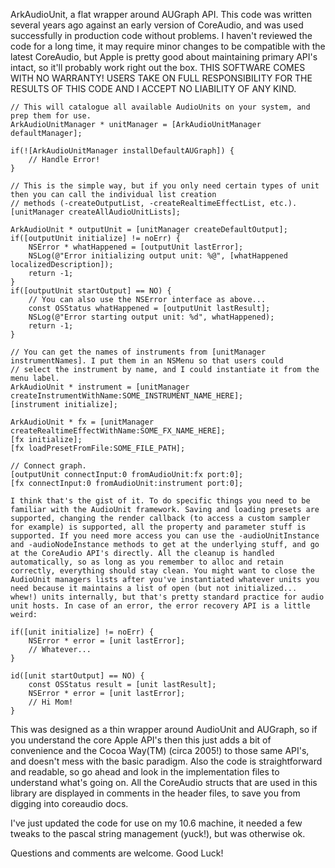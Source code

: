 ArkAudioUnit, a flat wrapper around AUGraph API. This code was written several years ago against an early version of CoreAudio, and was used successfully in production code without problems. I haven't reviewed the code for a long time, it may require minor changes to be compatible with the latest CoreAudio, but Apple is pretty good about maintaining primary API's intact, so it'll probably work right out the box. THIS SOFTWARE COMES WITH NO WARRANTY! USERS TAKE ON FULL RESPONSIBILITY FOR THE RESULTS OF THIS CODE AND I ACCEPT NO LIABILITY OF ANY KIND.

```
// This will catalogue all available AudioUnits on your system, and prep them for use.
ArkAudioUnitManager * unitManager = [ArkAudioUnitManager defaultManager];

if(![ArkAudioUnitManager installDefaultAUGraph]) {
    // Handle Error!
}

// This is the simple way, but if you only need certain types of unit then you can call the individual list creation
// methods (-createOutputList, -createRealtimeEffectList, etc.).
[unitManager createAllAudioUnitLists];

ArkAudioUnit * outputUnit = [unitManager createDefaultOutput];
if([outputUnit initialize] != noErr) {
    NSError * whatHappened = [outputUnit lastError];
    NSLog(@"Error initializing output unit: %@", [whatHappened localizedDescription]);
    return -1;
}
if([outputUnit startOutput] == NO) {
    // You can also use the NSError interface as above...
    const OSStatus whatHappened = [outputUnit lastResult];
    NSLog(@"Error starting output unit: %d", whatHappened);
    return -1;
}

// You can get the names of instruments from [unitManager instrumentNames]. I put them in an NSMenu so that users could
// select the instrument by name, and I could instantiate it from the menu label.
ArkAudioUnit * instrument = [unitManager createInstrumentWithName:SOME_INSTRUMENT_NAME_HERE];
[instrument initialize];

ArkAudioUnit * fx = [unitManager createRealtimeEffectWithName:SOME_FX_NAME_HERE];
[fx initialize];
[fx loadPresetFromFile:SOME_FILE_PATH];

// Connect graph.
[outputUnit connectInput:0 fromAudioUnit:fx port:0];
[fx connectInput:0 fromAudioUnit:instrument port:0];

I think that's the gist of it. To do specific things you need to be familiar with the AudioUnit framework. Saving and loading presets are supported, changing the render callback (to access a custom sampler for example) is supported, all the property and parameter stuff is supported. If you need more access you can use the -audioUnitInstance and -audioNodeInstance methods to get at the underlying stuff, and go at the CoreAudio API's directly. All the cleanup is handled automatically, so as long as you remember to alloc and retain correctly, everything should stay clean. You might want to close the AudioUnit managers lists after you've instantiated whatever units you need because it maintains a list of open (but not initialized... whew!) units internally, but that's pretty standard practice for audio unit hosts. In case of an error, the error recovery API is a little weird:

if([unit initialize] != noErr) {
    NSError * error = [unit lastError];
    // Whatever...
}

id([unit startOutput] == NO) {
    const OSStatus result = [unit lastResult];
    NSError * error = [unit lastError];
    // Hi Mom!
}
```

This was designed as a thin wrapper around AudioUnit and AUGraph, so if you understand the core Apple API's then this just adds a bit of convenience and the Cocoa Way(TM) (circa 2005!) to those same API's, and doesn't mess with the basic paradigm. Also the code is straightforward and readable, so go ahead and look in the implementation files to understand what's going on. All the CoreAudio structs that are used in this library are displayed in comments in the header files, to save you from digging into coreaudio docs.

I've just updated the code for use on my 10.6 machine, it needed a few tweaks to the pascal string management (yuck!), but was otherwise ok.

Questions and comments are welcome. Good Luck! 
